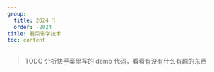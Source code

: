 ```yaml
---
group:
  title: 2024 🐲
  order: -2024
title: 看菜谱学技术
toc: content
---
```


> TODO 分析快手菜里写的 demo 代码，看看有没有什么有趣的东西
